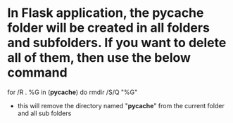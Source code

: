 # In Flask application, the __pycache__ folder will be created in all folders and subfolders. If you want to delete all of them, then use the below command

for /R . %G in (__pycache__) do rmdir /S/Q "%G"

- this will remove the directory named "__pycache__" from the current folder and all sub folders
